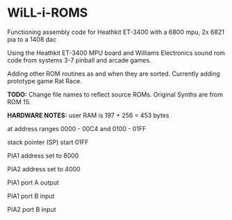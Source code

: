 # WiLL-i-ROMS
Functioning assembly code for Heathkit ET-3400 with a 6800 mpu, 2x 6821 pia to a 1408 dac

Using the Heathkit ET-3400 MPU board and Williams Electronics sound rom code from systems 3-7 pinball and arcade games.

Adding other ROM routines as and when they are sorted. Currently adding prototype game Rat Race.

**TODO:** 
Change file names to reflect source ROMs. Original Synths are from ROM 15.


**HARDWARE NOTES:**
user RAM is 197 + 256 = 453 bytes

at address ranges 0000 - 00C4 and 0100 - 01FF

stack pointer (SP) start 01FF

PIA1 address set to 8000

PIA2 address set to 4000

PIA1 port A output

PIA1 port B input

PIA2 port B input
